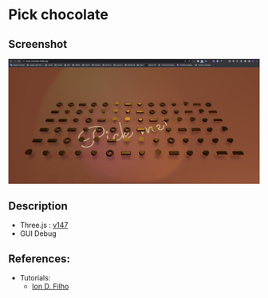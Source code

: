 # Pick chocolate

## Screenshot

![screenshot](src/assets/screenshot.png)

## Description

- Three.js : [v147](https://unpkg.com/browse/three@0.147.0/)
- GUI Debug

## References:
- Tutorials:
    - [Ion D. Filho](https://tympanus.net/codrops/2018/12/06/interactive-repulsion-effect-with-three-js/)
